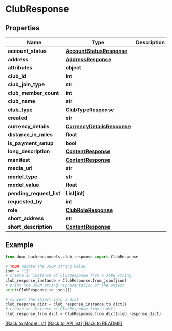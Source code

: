 # ClubResponse


## Properties

Name | Type | Description | Notes
------------ | ------------- | ------------- | -------------
**account_status** | [**AccountStatusResponse**](AccountStatusResponse.md) |  | [optional] 
**address** | [**AddressResponse**](AddressResponse.md) |  | [optional] 
**attributes** | **object** |  | [optional] 
**club_id** | **int** |  | 
**club_join_type** | **str** |  | [optional] 
**club_member_count** | **int** |  | [optional] 
**club_name** | **str** |  | 
**club_type** | [**ClubTypeResponse**](ClubTypeResponse.md) |  | 
**created** | **str** |  | [optional] 
**currency_details** | [**CurrencyDetailsResponse**](CurrencyDetailsResponse.md) |  | [optional] 
**distance_in_miles** | **float** |  | [optional] 
**is_payment_setup** | **bool** |  | [optional] 
**long_description** | [**ContentResponse**](ContentResponse.md) |  | [optional] 
**manifest** | [**ContentResponse**](ContentResponse.md) |  | [optional] 
**media_url** | **str** |  | [optional] 
**model_type** | **str** |  | [optional] 
**model_value** | **float** |  | [optional] 
**pending_request_list** | **List[int]** |  | [optional] 
**requested_by** | **int** |  | [optional] 
**role** | [**ClubRoleResponse**](ClubRoleResponse.md) |  | [optional] 
**short_address** | **str** |  | [optional] 
**short_description** | [**ContentResponse**](ContentResponse.md) |  | [optional] 

## Example

```python
from dupr_backend.models.club_response import ClubResponse

# TODO update the JSON string below
json = "{}"
# create an instance of ClubResponse from a JSON string
club_response_instance = ClubResponse.from_json(json)
# print the JSON string representation of the object
print(ClubResponse.to_json())

# convert the object into a dict
club_response_dict = club_response_instance.to_dict()
# create an instance of ClubResponse from a dict
club_response_from_dict = ClubResponse.from_dict(club_response_dict)
```
[[Back to Model list]](../README.md#documentation-for-models) [[Back to API list]](../README.md#documentation-for-api-endpoints) [[Back to README]](../README.md)



